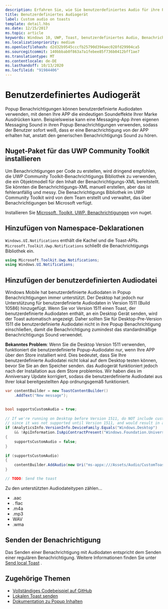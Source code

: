 ```yaml
---
description: Erfahren Sie, wie Sie benutzerdefiniertes Audio für ihre Popup Benachrichtigungen verwenden, damit Ihre APP die eindeutigen Soundeffekte Ihrer Marke Ausdrücken kann.
title: Benutzerdefiniertes Audiogerät
label: Custom audio on toasts
template: detail.hbs
ms.date: 12/15/2017
ms.topic: article
keywords: Windows 10, UWP, Toast, benutzerdefiniertes Audio, Benachrichtigung, Audio, Sound
ms.localizationpriority: medium
ms.openlocfilehash: d2d32b9545cccfb25790d394aec028fd29904ca5
ms.sourcegitcommit: 140bbbab0f863a7a1febee85f736b0412bff1ae7
ms.translationtype: MT
ms.contentlocale: de-DE
ms.lasthandoff: 10/13/2020
ms.locfileid: "91984406"
---
```

# <a name="custom-audio-on-toasts"></a>Benutzerdefiniertes Audiogerät

Popup Benachrichtigungen können benutzerdefinierte Audiodaten verwenden, mit denen Ihre APP die eindeutigen Soundeffekte Ihrer Marke Ausdrücken kann. Beispielsweise kann eine Messaging-App ihren eigenen Messaging Sound in ihren Popup Benachrichtigungen verwenden, sodass der Benutzer sofort weiß, dass er eine Benachrichtigung von der APP erhalten hat, anstatt den generischen Benachrichtigungs Sound zu hören.

## <a name="install-uwp-community-toolkit-nuget-package"></a>Nuget-Paket für das UWP Community Toolkit installieren

Um Benachrichtigungen per Code zu erstellen, wird dringend empfohlen, die UWP Community Toolkit-Benachrichtigungs Bibliothek zu verwenden, die ein Objektmodell für den Inhalt der Benachrichtigungs-XML bereitstellt. Sie könnten die Benachrichtigungs-XML manuell erstellen, aber das ist fehleranfällig und messy. Die Benachrichtigungs Bibliothek im UWP Community Toolkit wird von dem Team erstellt und verwaltet, das über Benachrichtigungen bei Microsoft verfügt.

Installieren Sie [Microsoft. Toolkit. UWP. Benachrichtigungen](https://www.nuget.org/packages/Microsoft.Toolkit.Uwp.Notifications/) von nuget.


## <a name="add-namespace-declarations"></a>Hinzufügen von Namespace-Deklarationen

`Windows.UI.Notifications` enthält die Kachel und die Toast-APIs. `Microsoft.Toolkit.Uwp.Notifications` schließt die Benachrichtigungs Bibliothek ein.

```csharp
using Microsoft.Toolkit.Uwp.Notifications;
using Windows.UI.Notifications;
```


## <a name="add-the-custom-audio"></a>Hinzufügen der benutzerdefinierten Audiodatei

Windows Mobile hat benutzerdefinierte Audiodaten in Popup Benachrichtigungen immer unterstützt. Der Desktop hat jedoch nur Unterstützung für benutzerdefinierte Audiodaten in Version 1511 (Build 10586) hinzugefügt. Wenn Sie vor Version 1511 einen Toast, der benutzerdefinierte Audiodaten enthält, an ein Desktop Gerät senden, wird der Toast automatisch angezeigt. Daher sollten Sie für Desktop-Pre-Version 1511 die benutzerdefinierte Audiodatei nicht in ihre Popup Benachrichtigung einschließen, damit die Benachrichtigung zumindest das standardmäßige Benachrichtigungs Sound verwendet.

**Bekanntes Problem**: Wenn Sie die Desktop Version 1511 verwenden, funktioniert die benutzerdefinierte Popup-Audiodatei nur, wenn Ihre APP über den Store installiert wird. Dies bedeutet, dass Sie Ihre benutzerdefinierte Audiodatei nicht lokal auf dem Desktop testen können, bevor Sie Sie an den Speicher senden. das Audiogerät funktioniert jedoch nach der Installation aus dem Store problemlos. Wir haben dies im Anniversary Update korrigiert, sodass die benutzerdefinierte Audiodatei aus Ihrer lokal bereitgestellten App ordnungsgemäß funktioniert.

```csharp
var contentBuilder = new ToastContentBuilder()
    .AddText("New message");

    
bool supportsCustomAudio = true;
 
// If we're running on Desktop before Version 1511, do NOT include custom audio
// since it was not supported until Version 1511, and would result in a silent toast.
if (AnalyticsInfo.VersionInfo.DeviceFamily.Equals("Windows.Desktop")
    && !ApiInformation.IsApiContractPresent("Windows.Foundation.UniversalApiContract", 2))
{
    supportsCustomAudio = false;
}
 
if (supportsCustomAudio)
{
    contentBuilder.AddAudio(new Uri("ms-appx:///Assets/Audio/CustomToastAudio.m4a"));
}

// TODO: Send the toast
```

Zu den unterstützten Audiodateitypen zählen...

- .aac
- . flac
- .m4a
- .mp3
- WAV
- .wma


## <a name="send-the-notification"></a>Senden der Benachrichtigung

Das Senden einer Benachrichtigung mit Audiodaten entspricht dem Senden einer regulären Benachrichtigung. Weitere Informationen finden Sie unter [Send local Toast](send-local-toast.md) .


## <a name="related-topics"></a>Zugehörige Themen

- [Vollständiges Codebeispiel auf GitHub](https://github.com/WindowsNotifications/quickstart-toast-with-custom-audio)
- [Lokalen Toast senden](send-local-toast.md)
- [Dokumentation zu Popup Inhalten](adaptive-interactive-toasts.md)